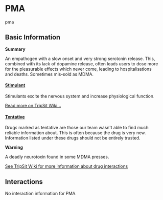 # PMA

pma

## Basic Information

**Summary**

An empathogen with a slow onset and very strong serotonin release. This, combined with its lack of dopamine release, often leads users to dose more for the pleasurable effects which never come, leading to hospitalisations and deaths. Sometimes mis-sold as MDMA.

#### [Stimulant](/category/stimulant)

Stimulants excite the nervous system and increase physiological function.

[Read more on TripSit Wiki...](#{category.wiki})

#### [Tentative](/category/tentative)

Drugs marked as tentative are those our team wasn't able to find much reliable information about. This is often because the drug is very new. Information listed under these drugs should not be entirely trusted.

**Warning**

A deadly neurotoxin found in some MDMA presses.

[See TripSit Wiki for more information about drug interactions](http://combo.tripsit.me/)

## Interactions

No interaction information for PMA
